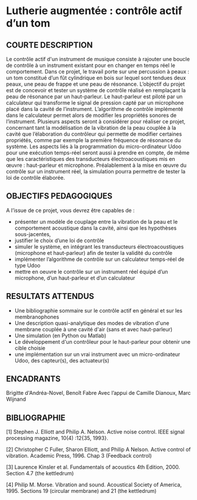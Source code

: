 Lutherie augmentée : contrôle actif d’un tom
============================================

COURTE DESCRIPTION
------------------

Le contrôle actif d'un instrument de musique consiste à rajouter une boucle de contrôle à un instrument existant pour en changer en temps réel le comportement.
Dans ce projet, le travail porte sur une percussion à peaux : un tom constitué d’un fût cylindrique en bois sur lequel sont tendues deux peaux, une peau de frappe et une peau de résonance. L’objectif du projet est de concevoir et tester un système de contrôle réalisé en remplaçant la peau de résonance par un haut-parleur. Le haut-parleur est piloté par un calculateur qui transforme le signal de pression capté par un microphone placé dans la cavité de l’instrument. L’algorithme de contrôle implémenté dans le calculateur permet alors de modifier les propriétés sonores de l’instrument.
Plusieurs aspects seront à considérer pour réaliser ce projet, concernant tant la modélisation de la vibration de la peau couplée à la cavité que l’élaboration du contrôleur qui permette de modifier certaines propriétés, comme par exemple la première fréquence de résonance du système. Les aspects liés à la programmation du micro-ordinateur Udoo pour une exécution temps-réel seront aussi à prendre en compte, de même que les caractéristiques des transducteurs électroacoustiques mis en œuvre : haut-parleur et microphone. Préalablement à la mise en œuvre du contrôle sur un instrument réel, la simulation pourra permettre de tester la loi de contrôle élaborée.

OBJECTIFS PEDAGOGIQUES
----------------------

A l’issue de ce projet, vous devrez être capables de :
- présenter un modèle de couplage entre la vibration de la peau et le comportement acoustique dans la cavité, ainsi que les hypothèses sous-jacentes,
- justifier le choix d’une loi de contrôle
- simuler le système, en intégrant les transducteurs électroacoustiques (microphone et haut-parleur) afin de tester la validité du contrôle
- implémenter l’algorithme de contrôle sur un calculateur temps-réel de type Udoo
- mettre en oeuvre le contrôle sur un instrument réel équipé d’un microphone, d’un haut-parleur et d’un calculateur

RESULTATS ATTENDUS
------------------

- Une bibliographie sommaire sur le contrôle actif en général et sur les membranophones
- Une description quasi-analytique des modes de vibration d'une membrane couplée à une cavité d'air
(sans et avec haut-parleur)
- Une simulation (en Python ou Matlab)
- Le développement d'un contrôleur pour le haut-parleur pour obtenir une cible choisie
- une implémentation sur un vrai instrument avec un micro-ordinateur Udoo, des capteur(s), des
actuateur(s)

ENCADRANTS
----------

Brigitte d'Andréa-Novel, Benoît Fabre
Avec l’appui de
Camille Dianoux, Marc Wijnand

BIBLIOGRAPHIE
-------------

[1] Stephen J. Elliott and Philip A. Nelson. Active noise control. IEEE signal processing magazine, 10(4) :12{35, 1993}.

[2] Christopher C Fuller, Sharon Elliott, and Philip A Nelson. Active control of vibration. Academic Press, 1996. Chap 3 (Feedback control)

[3] Laurence Kinsler et al. Fundamentals of acoustics 4th Edition, 2000. Section 4.7 (the kettledrum)

[4] Philip M. Morse. Vibration and sound. Acoustical Society of America, 1995. Sections 19 (circular membrane) and 21 (the kettledrum)